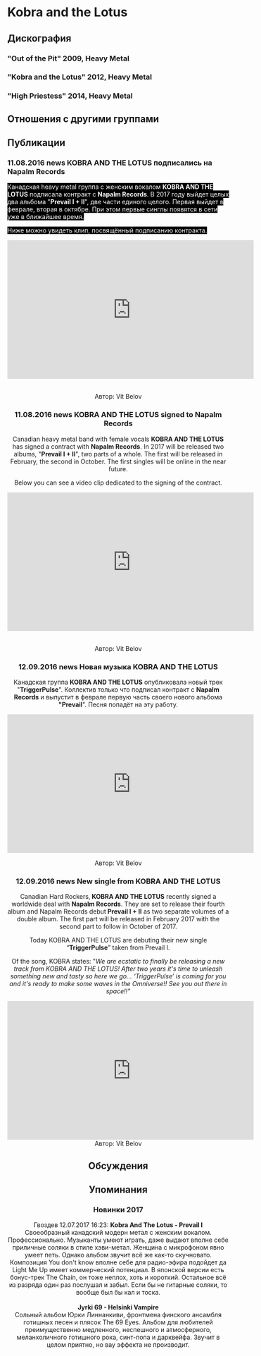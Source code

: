 # Kobra and the Lotus



## Дискография

### "Out of the Pit" 2009, Heavy Metal



### "Kobra and the Lotus" 2012, Heavy Metal



### "High Priestess" 2014, Heavy Metal




## Отношения с другими группами


## Публикации

### 11.08.2016 news KOBRA AND THE LOTUS подписались на Napalm Records

<p><font color="#ffffff" style="background-color: rgb(0, 0, 0);">Канадская heavy metal группа с женским вокалом <strong>KOBRA AND THE LOTUS</strong> подписала контракт с <strong>Napalm Records</strong>. В 2017 году выйдет целых два альбома "<strong>Prevail I + II</strong>", две части единого целого. Первая выйдет в феврале, вторая в октябре. При этом первые синглы появятся в сети уже в ближайшее время.</font></p><p><font color="#ffffff" style="background-color: rgb(0, 0, 0);">Ниже можно увидеть клип, посвящённый подписанию контракта.</font></p><p><font color="#ffffff" style="background-color: rgb(0, 0, 0);"></font><center><iframe width="560" height="315" src="https://www.youtube.com/embed/YFb9AYzrl1o" frameborder="0" allowfullscreen></iframe>&nbsp;</p>
Автор: Vit Belov

### 11.08.2016 news KOBRA AND THE LOTUS signed to Napalm Records

<p>Canadian heavy metal band with female vocals <strong>KOBRA AND THE LOTUS</strong> has signed a contract with <strong>Napalm Records</strong>. In 2017 will be released two albums, "<strong>Prevail I + II</strong>", two parts of a whole. The first will be released in February, the second in October. The first singles will be online in the near future.</p><p>Below you can see a video clip dedicated to the signing of the contract.</p><p><center><iframe width="560" height="315" src="https://www.youtube.com/embed/YFb9AYzrl1o" frameborder="0" allowfullscreen></iframe>&nbsp;</p>
Автор: Vit Belov

### 12.09.2016 news Новая музыка KOBRA AND THE LOTUS

<p>Канадская группа <strong>KOBRA AND THE LOTUS</strong> опубликовала новый трек "<strong>TriggerPulse</strong>". Коллектив только что подписал контракт с <strong>Napalm Records</strong> и выпустит в феврале первую часть своего нового альбома <strong>"Prevail</strong>". Песня попадёт на эту работу. </p><p><center><iframe width="560" height="315" src="https://www.youtube.com/embed/-BbrZ-7XYgg" frameborder="0" allowfullscreen></iframe></p>
Автор: Vit Belov

### 12.09.2016 news New single from KOBRA AND THE LOTUS

<p>Canadian Hard Rockers,<strong> KOBRA AND THE LOTUS</strong> recently signed a worldwide deal with <strong>Napalm Records</strong>. They are set to release their fourth album and Napalm Records debut<strong> Prevail I + II</strong> as two separate volumes of a double album. The first part will be released in February 2017 with the second part to follow in October of 2017.</p><p>Today KOBRA AND THE LOTUS are debuting their new single “<strong>TriggerPulse</strong>” taken from Prevail I.</p><p>Of the song, KOBRA states: "<em>We are ecstatic to finally be releasing a new track from KOBRA AND THE LOTUS! After two years it's time to unleash something new and tasty so here we go... ‘TriggerPulse’ is coming for you and it's ready to make some waves in the Omniverse!! See you out there in space!!"</em></p><p><center><iframe width="560" height="315" src="https://www.youtube.com/embed/-BbrZ-7XYgg" frameborder="0" allowfullscreen></iframe>
Автор: Vit Belov


## Обсуждения


## Упоминания

### Новинки 2017

Гвоздев 12.07.2017 16:23:
<B>Kobra And The Lotus - Prevail I</B><BR>Своеобразный канадский модерн метал с женским вокалом. Профессионально. Музыканты умеют играть, даже выдают вполне себе приличные соляки в стиле хэви-метал. Женщина с микрофоном явно умеет петь. Однако альбом звучит всё же как-то скучновато. Композиция You don't know вполне себе для радио-эфира подойдет да Light Me Up имеет коммерческий потенциал. В японской версии есть бонус-трек The Chain, он тоже неплох, хоть и короткий. Остальное всё из разряда один раз послушал и забыл. Если бы не гитарные соляки, то вообще был бы кал и тоска.<BR><BR><B>Jyrki 69 - Helsinki Vampire </B><BR>Сольный альбом Юрки Линнанкиви, фронтмена финского ансамбля готишных песен и плясок The 69 Eyes. Альбом для любителей преимущественно медленного, неспешного и атмосферного, меланхоличного готишного рока, синт-попа и дарквейфа. Звучит в целом приятно, но вау эффекта не производит.

